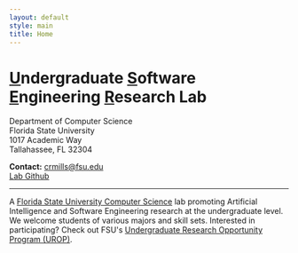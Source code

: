 ```yaml
---
layout: default
style: main
title: Home
---
```

<div class="row">
	<div class="col">
		<h1><u>U</u>ndergraduate <u>S</u>oftware <u>E</u>ngineering <u>R</u>esearch Lab</h1>
		<p>Department of Computer Science<br />
			Florida State University<br />
			1017 Academic Way<br />
			Tallahassee, FL 32304<br />
		</p>
		<p>
			<strong>Contact:</strong>&puncsp;<a href="mailto:crmills@fsu.edu">crmills@fsu.edu</a>
			<br />
			<a href="https://github.com/FSU-USER-Lab" target="_blank" rel="external" title="Github">Lab Github</a>
		</p>
	</div>
</div>
<hr />
<p>A <a href="https://www.cs.fsu.edu" target="_blank" title="Florida State University CS" rel="external">Florida State University Computer Science</a> lab promoting Artificial Intelligence and Software Engineering research at the undergraduate level. We welcome students of various majors and skill sets. Interested in participating? Check out FSU's <a href="https://cre.fsu.edu/undergradresearch/urop" target="_blank" title="UROP" rel="external">Undergraduate Research Opportunity Program (UROP)</a>.</p>
